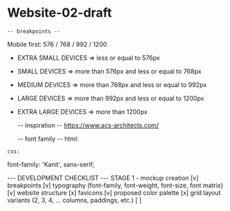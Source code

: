 # Website-02-draft
 

<!-- --- MOCK-UP CHECKLIST --- -->
    -- breakpoints --
Mobile first: 576 / 768 / 992 / 1200

- EXTRA SMALL DEVICES => less or equal to 576px
- SMALL DEVICES => more than 576px and less or equal to 768px
- MEDIUM DEVICES => more than 768px and less or equal to 992px
- LARGE DEVICES => more than 992px and less or equal to 1200px
- EXTRA LARGE DEVICES => more than 1200px

    -- inspiration --
https://www.acs-architects.com/

    -- font family --
    html:
<link rel="preconnect" href="https://fonts.googleapis.com">
<link rel="preconnect" href="https://fonts.gstatic.com" crossorigin>
<link href="https://fonts.googleapis.com/css2?family=Kanit:wght@300;400;700&display=swap" rel="stylesheet">

    css:
font-family: 'Kanit', sans-serif;

--- DEVELOPMENT CHECKLIST ---
STAGE 1 - mockup creation
    [v] breakpoints
    [v] typography (font-family, font-weight, font-size, font matrix)
    [v] website structure
    [x] favicons
    [v] proposed color palette
    [x] grid layout variants (2, 3, 4, ... columns, paddings, etc.)
    [ ]